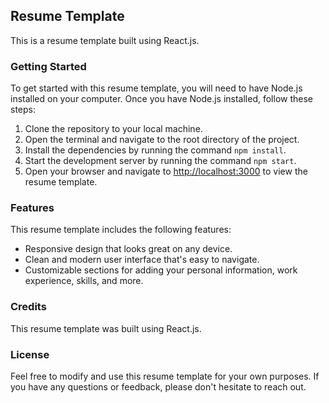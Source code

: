 ## Resume Template

This is a resume template built using React.js.

### Getting Started

To get started with this resume template, you will need to have Node.js installed on your computer. Once you have Node.js installed, follow these steps:

1. Clone the repository to your local machine.
2. Open the terminal and navigate to the root directory of the project.
3. Install the dependencies by running the command `npm install`.
4. Start the development server by running the command `npm start`.
5. Open your browser and navigate to [http://localhost:3000](http://localhost:3000) to view the resume template.

### Features

This resume template includes the following features:

- Responsive design that looks great on any device.
- Clean and modern user interface that's easy to navigate.
- Customizable sections for adding your personal information, work experience, skills, and more.

### Credits

This resume template was built using React.js.

### License

Feel free to modify and use this resume template for your own purposes. If you have any questions or feedback, please don't hesitate to reach out.
